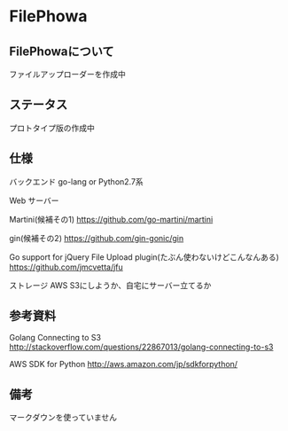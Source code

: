 FilePhowa
=========

FilePhowaについて
-----------------
ファイルアップローダーを作成中

ステータス
----------
プロトタイプ版の作成中

仕様
----
バックエンド
go-lang or Python2.7系


Web サーバー

Martini(候補その1)
https://github.com/go-martini/martini

gin(候補その2)
https://github.com/gin-gonic/gin

Go support for jQuery File Upload plugin(たぶん使わないけどこんなんある)
https://github.com/jmcvetta/jfu

ストレージ
AWS S3にしようか、自宅にサーバー立てるか


参考資料
--------

Golang Connecting to S3
http://stackoverflow.com/questions/22867013/golang-connecting-to-s3

AWS SDK for Python
http://aws.amazon.com/jp/sdkforpython/


備考
----
マークダウンを使っていません

